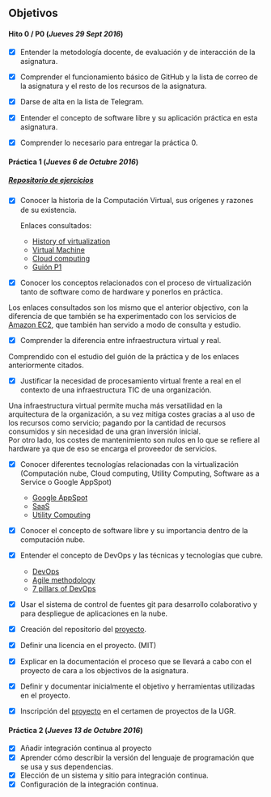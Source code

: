 ## Objetivos

#### Hito 0 / P0  (*Jueves 29 Sept 2016*)

- [x] Entender la metodología docente, de evaluación y de interacción de la asignatura.

- [x] Comprender el funcionamiento básico de GitHub y la lista de correo de la asignatura y el resto de los recursos de la asignatura.

- [x] Darse de alta en la lista de Telegram.

- [x] Entender el concepto de software libre y su aplicación práctica en esta asignatura.

- [x] Comprender lo necesario para entregar la práctica 0.

#### Práctica 1 (*Jueves 6 de Octubre 2016*)

##### [Repositorio de ejercicios](https://github.com/MarFerPra/EjerciciosIV/blob/master/Tema1.md)   
- [x] Conocer la historia de la Computación Virtual, sus orígenes y razones de su existencia.

  Enlaces consultados:
  * [History of virtualization](http://www.everythingvm.com/content/history-virtualization)
  * [Virtual Machine](https://en.wikipedia.org/wiki/Virtual_machine)
  * [Cloud computing](https://en.wikipedia.org/wiki/Cloud_computing)
  * [Guión P1](https://jj.github.io/IV/documentos/temas/Intro_concepto_y_soporte_fisico)


- [x] Conocer los conceptos relacionados con el proceso de virtualización tanto de software  como de hardware y ponerlos en práctica.  

Los enlaces consultados son los mismo que el anterior objectivo, con la diferencia de que también se ha experimentado con los servicios de [Amazon EC2](https://aws.amazon.com/es/ec2/), que también han servido a modo de consulta y estudio.

- [x] Comprender la diferencia entre infraestructura virtual y real.

Comprendido con el estudio del guión de la práctica y de los enlaces anteriormente citados.

- [x] Justificar la necesidad de procesamiento virtual frente a real en el contexto de una infraestructura TIC de una organización.

Una infraestructura virtual permite mucha más versatilidad en la arquitectura de la organización, a su vez mitiga costes gracias a al uso de los recursos como servicio; pagando por la cantidad de recursos consumidos y sin necesidad de una gran inversión inicial.  
Por otro lado, los costes de mantenimiento son nulos en lo que se refiere al hardware ya que de eso se encarga el proveedor de servicios.  


- [x] Conocer diferentes tecnologías relacionadas con la virtualización (Computación nube, Cloud computing, Utility Computing, Software as a Service o Google AppSpot)

  * [Google AppSpot](https://cloud.google.com/appengine/)
  * [SaaS](https://en.wikipedia.org/wiki/Software_as_a_service)
  * [Utility Computing](https://es.wikipedia.org/wiki/Utility_computing)


- [x] Conocer el concepto de software libre y su importancia dentro de la computación nube.

- [x] Entender el concepto de DevOps y las técnicas y tecnologías que cubre.

  * [DevOps](https://en.wikipedia.org/wiki/DevOps)
  * [Agile methodology](http://agilemethodology.org/)
  * [7 pillars of DevOps](https://devops.com/2016/08/01/7-pillars-of-devops-essential-foundations-for-enterprise-success/)


- [x] Usar el sistema de control de fuentes git para desarrollo colaborativo y para despliegue de aplicaciones en la nube.

- [x] Creación del repositorio del [proyecto](https://github.com/MarFerPra/teletorrent).

- [x] Definir una licencia en el proyecto. (MIT)

- [x] Explicar en la documentación el proceso que se llevará a cabo con el proyecto de cara a los objectivos de la asignatura.

- [x] Definir y documentar inicialmente el objetivo y herramientas utilizadas en el proyecto.

- [x] Inscripción del [proyecto](https://github.com/MarFerPra/teletorrent) en el certamen de proyectos de la UGR.

#### Práctica 2 (*Jueves 13 de Octubre 2016*)

- [x] Añadir integración continua al proyecto
- [x] Aprender cómo describir la versión del lenguaje de programación que se usa y sus dependencias.
- [x] Elección de un sistema y sitio para integración continua.
- [x] Configuración de la integración continua.
